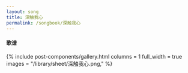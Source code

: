 ```yaml
---
layout: song
title: 深触我心
permalink: /songbook/深触我心
---
```


#### 歌谱

{% include post-components/gallery.html
    columns = 1
    full_width = true
    images = "/library/sheet/深触我心.png,"
%}
